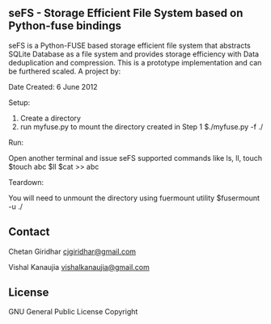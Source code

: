 
seFS - Storage Efficient File System based on Python-fuse bindings
--

seFS is a Python-FUSE based storage efficient file system that abstracts SQLite Database as a file system and provides storage efficiency with 
Data deduplication and compression. This is a prototype implementation and can be furthered scaled.
A project by:




Date Created: 6 June 2012



Setup:

1. Create a directory 
2. run myfuse.py to mount the directory created in Step 1
$./myfuse.py -f ./<dirpath>

Run:

Open another terminal and issue seFS supported commands like ls, ll, touch
$touch abc
$ll
$cat >> abc

Teardown:

You will need to unmount the directory using fuermount utility
$fusermount -u ./<dirpath>

Contact
--
Chetan Giridhar cjgiridhar@gmail.com

Vishal Kanaujia vishalkanaujia@gmail.com

License
--
GNU General Public License
Copyright